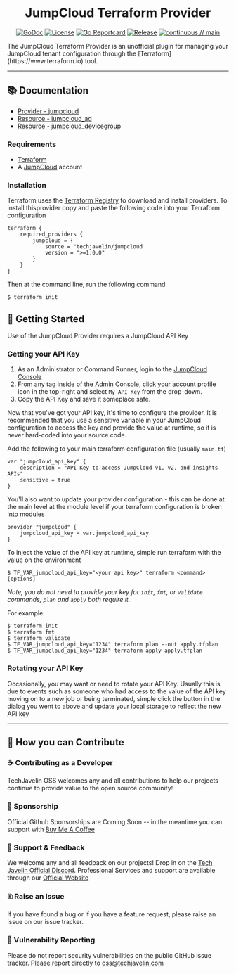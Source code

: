 <div align="center">

# JumpCloud Terraform Provider
[![GoDoc](https://pkg.go.dev/badge/github.com/techjavelin/terraform-provider.jumpcloud.svg)](https://pkg.go.dev/github.com/techjavelin/terraform-provider-jumpcloud)
[![License](https://img.shields.io/github/license/techjavelin/terraform-provider-jumpcloud.svg?logo=fossa&style=flat-square)](https://github.com/techjavelin/terraform-provider-jumpcloud/blob/main/LICENSE)
[![Go Reportcard](https://goreportcard.com/badge/github.com/techjavelin/terraform-provider-jumpcloud)](https://goreportcard.com/report/github.com/techjavelin/terraform-provider-jumpcloud)
[![Release](https://img.shields.io/github/v/release/techjavelin/terraform-provider-jumpcloud?logo=terraform&include_prereleases&style=flat-square)](https://github.com/techjavelin/terraform-provider-jumpcloud/releases)
[![continuous // main](https://github.com/techjavelin/terraform-provider-jumpcloud/actions/workflows/continuous.yml/badge.svg)](https://github.com/techjavelin/terraform-provider-jumpcloud/actions/workflows/continuous.yml)

</div>
The JumpCloud Terraform Provider is an unofficial plugin for managing your JumpCloud tenant configuration through the [Terraform](https://www.terraform.io) tool. 

---

## 📚 Documentation

* [Provider - jumpcloud](docs/index.md)
* [Resource - jumpcloud_ad](docs/resources/ad.md)
* [Resource - jumpcloud_devicegroup](docs/resources/devicegroup.md)

### Requirements

* [Terraform](https://terraform.io)
* A [JumpCloud](https://jumpcloud.com) account

### Installation

Terraform uses the [Terraform Registry](https://registry.terraform.io) to download and install providers. To install thisprovider copy and paste the following code into your Terraform configuration

```
terraform {
    required_providers {
        jumpcloud = {
            source = "techjavelin/jumpcloud
            version = ">=1.0.0"
        }
    }
}
```

Then at the command line, run the following command

```
$ terraform init
```

## 🎻 Getting Started

Use of the JumpCloud Provider requires a JumpCloud API Key

### Getting your API Key
1. As an Administrator or Command Runner, login to the [JumpCloud Console](https://console.jumpcloud.com)
2. From any tag inside of the Admin Console, click your account profile icon in the top-right and select `My API Key` from the drop-down. 
3. Copy the API Key and save it someplace safe. 

Now that you've got your API key, it's time to configure the provider. It is recommended that you use a sensitive variable in your JumpCloud configuration to access the key and provide the value at runtime, so it is never hard-coded into your source code. 

Add the following to your main terraform configuration file (usually `main.tf`)

```
var "jumpcloud_api_key" {
    description = "API Key to access JumpCloud v1, v2, and insights APIs"
    sensitive = true
}
```

You'll also want to update your provider configuration - this can be done at the main level at the module level if your terraform configuration is broken into modules

```
provider "jumpcloud" {
    jumpcloud_api_key = var.jumpcloud_api_key
}
```

To inject the value of the API key at runtime, simple run terraform with the value on the environment 

```
$ TF_VAR_jumpcloud_api_key="<your api key>" terraform <command> [options]
```

*Note, you do not need to provide your key for `init`, `fmt`, or `validate` commands, `plan` and `apply` both require it.*

For example:
```
$ terraform init
$ terraform fmt
$ terraform validate
$ TF_VAR_jumpcloud_api_key="1234" terraform plan --out apply.tfplan
$ TF_VAR_jumpcloud_api_key="1234" terraform apply apply.tfplan
```
### Rotating your API Key

Occasionally, you may want or need to rotate your API Key. Usually this is due to events such as someone who had access to the value of the API key moving on to a new job or being terminated, simple click the button in the dialog you went to above and update your local storage to reflect the new API key

---

## 👋 How you can Contribute

### ☕ Contributing as a Developer

TechJavelin OSS welcomes any and all contributions to help our projects continue to provide value to the open source community! 

### 🎁 Sponsorship

Official Github Sponsorships are Coming Soon -- in the meantime you can support with [Buy Me A Coffee](https://www.buymeacoffee.com/techjavelin)

### 🙇 Support & Feedback

We welcome any and all feedback on our projects! Drop in on the [Tech Javelin Official Discord](https://discord.gg/7Jxd8SqhxQ). Professional Services and support are available through our [Official Website](https://techjavelin.com)

### 🗈 Raise an Issue
If you have found a bug or if you have a feature request, please raise an issue on our issue tracker.

### 🔐 Vulnerability Reporting
Please do not report security vulnerabilities on the public GitHub issue tracker. Please report directly to oss@techjavelin.com